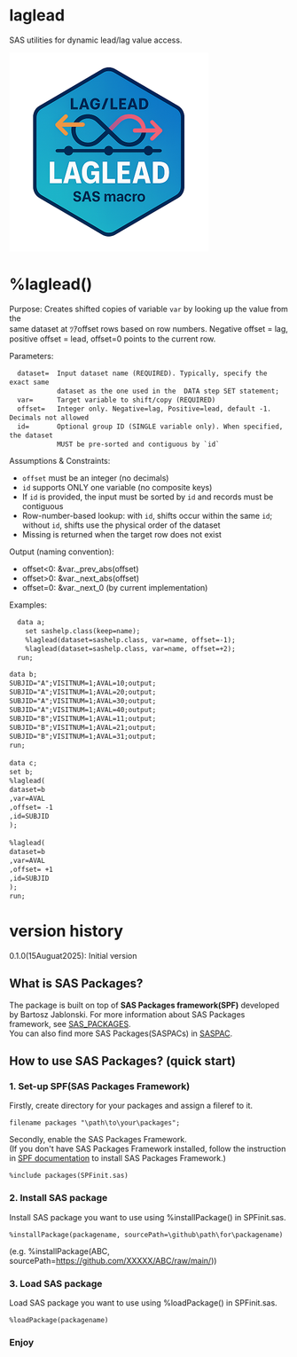 # laglead
SAS utilities for dynamic lead/lag value access.

![laglead](./laglead_small.png)

# %laglead()
Purpose:
  Creates shifted copies of variable `var` by looking up the value from the  
  same dataset at ﾂｱoffset rows  based on row numbers. Negative offset = lag,  
  positive offset = lead, offset=0 points to the current row.  

Parameters:  
~~~text
  dataset=  Input dataset name (REQUIRED). Typically, specify the exact same  
            dataset as the one used in the  DATA step SET statement;  
  var=      Target variable to shift/copy (REQUIRED)  
  offset=   Integer only. Negative=lag, Positive=lead, default -1. Decimals not allowed  
  id=       Optional group ID (SINGLE variable only). When specified, the dataset  
            MUST be pre-sorted and contiguous by `id`
~~~

Assumptions & Constraints:  
  - `offset` must be an integer (no decimals)  
  - `id` supports ONLY one variable (no composite keys)  
  - If `id` is provided, the input must be sorted by `id` and records must be contiguous  
  - Row-number-based lookup: with `id`, shifts occur within the same `id`;  
    without `id`, shifts use the physical order of the dataset  
  - Missing is returned when the target row does not exist  

Output (naming convention):  
  - offset<0:  &var._prev_abs(offset)  
  - offset>0:  &var._next_abs(offset)  
  - offset=0:  &var._next_0 (by current implementation)  

Examples:  
~~~sas
  data a;
    set sashelp.class(keep=name);
    %laglead(dataset=sashelp.class, var=name, offset=-1);
    %laglead(dataset=sashelp.class, var=name, offset=+2);
  run;
~~~

~~~sas
data b;
SUBJID="A";VISITNUM=1;AVAL=10;output;
SUBJID="A";VISITNUM=1;AVAL=20;output;
SUBJID="A";VISITNUM=1;AVAL=30;output;
SUBJID="A";VISITNUM=1;AVAL=40;output;
SUBJID="B";VISITNUM=1;AVAL=11;output;
SUBJID="B";VISITNUM=1;AVAL=21;output;
SUBJID="B";VISITNUM=1;AVAL=31;output;
run;

data c;
set b;
%laglead(
dataset=b
,var=AVAL
,offset= -1
,id=SUBJID
);

%laglead(
dataset=b
,var=AVAL
,offset= +1
,id=SUBJID
);
run;
~~~

# version history<br>
0.1.0(15Auguat2025): Initial version<br>

## What is SAS Packages?  
The package is built on top of **SAS Packages framework(SPF)** developed by Bartosz Jablonski.
For more information about SAS Packages framework, see [SAS_PACKAGES](https://github.com/yabwon/SAS_PACKAGES).  
You can also find more SAS Packages(SASPACs) in [SASPAC](https://github.com/SASPAC).

## How to use SAS Packages? (quick start)
### 1. Set-up SPF(SAS Packages Framework)
Firstly, create directory for your packages and assign a fileref to it.
~~~sas      
filename packages "\path\to\your\packages";
~~~
Secondly, enable the SAS Packages Framework.  
(If you don't have SAS Packages Framework installed, follow the instruction in [SPF documentation](https://github.com/yabwon/SAS_PACKAGES/tree/main/SPF/Documentation) to install SAS Packages Framework.)  
~~~sas      
%include packages(SPFinit.sas)
~~~  
### 2. Install SAS package  
Install SAS package you want to use using %installPackage() in SPFinit.sas.
~~~sas      
%installPackage(packagename, sourcePath=\github\path\for\packagename)
~~~
(e.g. %installPackage(ABC, sourcePath=https://github.com/XXXXX/ABC/raw/main/))  
### 3. Load SAS package  
Load SAS package you want to use using %loadPackage() in SPFinit.sas.
~~~sas      
%loadPackage(packagename)
~~~
### Enjoy
